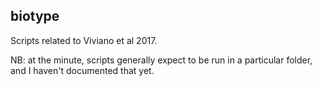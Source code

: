 biotype
-------

Scripts related to Viviano et al 2017.

NB: at the minute, scripts generally expect to be run in a particular folder, and I haven't documented that yet.

